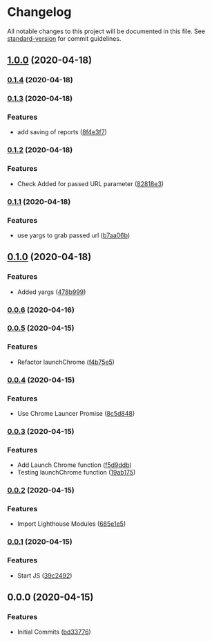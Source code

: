 # Changelog

All notable changes to this project will be documented in this file. See [standard-version](https://github.com/conventional-changelog/standard-version) for commit guidelines.

## [1.0.0](https://github.com/andyfarmerTUISHG/lighthouse-compare-tool/compare/v0.1.4...v1.0.0) (2020-04-18)

### [0.1.4](https://github.com/andyfarmerTUISHG/lighthouse-compare-tool/compare/v0.1.3...v0.1.4) (2020-04-18)

### [0.1.3](https://github.com/andyfarmerTUISHG/lighthouse-compare-tool/compare/v0.1.2...v0.1.3) (2020-04-18)


### Features

* add saving of reports ([8f4e3f7](https://github.com/andyfarmerTUISHG/lighthouse-compare-tool/commit/8f4e3f79ef63898c811463846adef955fc0ea9e9))

### [0.1.2](https://github.com/andyfarmerTUISHG/lighthouse-compare-tool/compare/v0.1.1...v0.1.2) (2020-04-18)


### Features

* Check Added for passed URL parameter ([82818e3](https://github.com/andyfarmerTUISHG/lighthouse-compare-tool/commit/82818e3ad95b976d17ea1b84650e82d0cb6d121b))

### [0.1.1](https://github.com/andyfarmerTUISHG/lighthouse-compare-tool/compare/v0.1.0...v0.1.1) (2020-04-18)


### Features

* use yargs to grab passed url ([b7aa06b](https://github.com/andyfarmerTUISHG/lighthouse-compare-tool/commit/b7aa06beccf1f06acbbbe162fb966f24c4dbc6a8))

## [0.1.0](https://github.com/andyfarmerTUISHG/lighthouse-compare-tool/compare/v0.0.6...v0.1.0) (2020-04-18)


### Features

* Added yargs ([478b999](https://github.com/andyfarmerTUISHG/lighthouse-compare-tool/commit/478b9990d5ff713610cd70560356f81f1269c968))

### [0.0.6](https://github.com/andyfarmerTUISHG/lighthouse-compare-tool/compare/v0.0.5...v0.0.6) (2020-04-16)

### [0.0.5](https://github.com/andyfarmerTUISHG/lighthouse-compare-tool/compare/v0.0.4...v0.0.5) (2020-04-15)


### Features

* Refactor launchChrome ([f4b75e5](https://github.com/andyfarmerTUISHG/lighthouse-compare-tool/commit/f4b75e504d279b22b0b94669b98f6fef1d414bfa))

### [0.0.4](https://github.com/andyfarmerTUISHG/lighthouse-compare-tool/compare/v0.0.3...v0.0.4) (2020-04-15)


### Features

* Use Chrome Launcer Promise ([8c5d848](https://github.com/andyfarmerTUISHG/lighthouse-compare-tool/commit/8c5d848a0593bb47c54b7f78848f8a3728672a75))

### [0.0.3](https://github.com/andyfarmerTUISHG/lighthouse-compare-tool/compare/v0.0.2...v0.0.3) (2020-04-15)


### Features

* Add Launch Chrome function ([f5d9ddb](https://github.com/andyfarmerTUISHG/lighthouse-compare-tool/commit/f5d9ddb5c9661186392f078a08dda36ec387fa60))
* Testing launchChrome function ([19ab175](https://github.com/andyfarmerTUISHG/lighthouse-compare-tool/commit/19ab175b9e1a758775ce4c5e6b878c04eb356165))

### [0.0.2](https://github.com/andyfarmerTUISHG/lighthouse-compare-tool/compare/v0.0.1...v0.0.2) (2020-04-15)


### Features

* Import Lighthouse Modules ([685e1e5](https://github.com/andyfarmerTUISHG/lighthouse-compare-tool/commit/685e1e577b9eaa5a4d8648d1cc0cf679caeb7349))

### [0.0.1](https://github.com/andyfarmerTUISHG/lighthouse-compare-tool/compare/v0.0.0...v0.0.1) (2020-04-15)


### Features

* Start JS ([39c2492](https://github.com/andyfarmerTUISHG/lighthouse-compare-tool/commit/39c2492b91af119874ab85d351cec7af6776f88e))

## 0.0.0 (2020-04-15)


### Features

* Initial Commits ([bd33776](https://github.com/andyfarmerTUISHG/lighthouse-compare-tool/commit/bd33776a4ed75192f112b960944d7656b96a154c))
